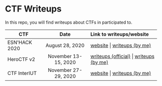 
# CTF Writeups
In this repo, you will find writeups about CTFs in participated to.

| CTF| Date | Link to writeups/website  |
| ------------- |:-------------------:| :-------|
| ESN'HACK 2020 | August 28, 2020 | [website](https://esnhack.fr/) \| [writeups (by me)](https://github.com/0xSysR3ll/CTF/tree/master/ESNHACK_2020)|
| HeroCTF v2 | November 13-15, 2020 | [writeups (official)](https://github.com/HeroCTF/HeroCTF_v2) \| [writeups (by me)](https://github.com/0xSysR3ll/CTF/tree/master/HeroCTF_v2) |
| CTF InterIUT | November 27-29, 2020 | [website](https://ctf.hack2g2.fr) \| [writeups (by me)](https://github.com/0xSysR3ll/CTF/tree/master/CTF_InterIUT)
